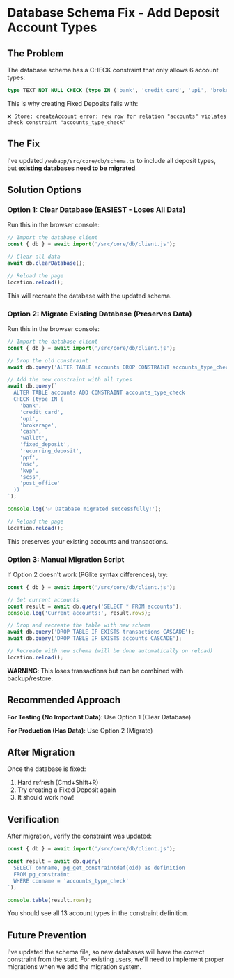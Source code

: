 # Database Schema Fix - Add Deposit Account Types

## The Problem

The database schema has a CHECK constraint that only allows 6 account types:
```sql
type TEXT NOT NULL CHECK (type IN ('bank', 'credit_card', 'upi', 'brokerage', 'cash', 'wallet'))
```

This is why creating Fixed Deposits fails with:
```
❌ Store: createAccount error: new row for relation "accounts" violates check constraint "accounts_type_check"
```

## The Fix

I've updated `/webapp/src/core/db/schema.ts` to include all deposit types, but **existing databases need to be migrated**.

## Solution Options

### Option 1: Clear Database (EASIEST - Loses All Data)

Run this in the browser console:

```javascript
// Import the database client
const { db } = await import('/src/core/db/client.js');

// Clear all data
await db.clearDatabase();

// Reload the page
location.reload();
```

This will recreate the database with the updated schema.

### Option 2: Migrate Existing Database (Preserves Data)

Run this in the browser console:

```javascript
// Import the database client
const { db } = await import('/src/core/db/client.js');

// Drop the old constraint
await db.query('ALTER TABLE accounts DROP CONSTRAINT accounts_type_check;');

// Add the new constraint with all types
await db.query(`
  ALTER TABLE accounts ADD CONSTRAINT accounts_type_check 
  CHECK (type IN (
    'bank', 
    'credit_card', 
    'upi', 
    'brokerage', 
    'cash', 
    'wallet',
    'fixed_deposit',
    'recurring_deposit',
    'ppf',
    'nsc',
    'kvp',
    'scss',
    'post_office'
  ))
`);

console.log('✅ Database migrated successfully!');

// Reload the page
location.reload();
```

This preserves your existing accounts and transactions.

### Option 3: Manual Migration Script

If Option 2 doesn't work (PGlite syntax differences), try:

```javascript
const { db } = await import('/src/core/db/client.js');

// Get current accounts
const result = await db.query('SELECT * FROM accounts');
console.log('Current accounts:', result.rows);

// Drop and recreate the table with new schema
await db.query('DROP TABLE IF EXISTS transactions CASCADE');
await db.query('DROP TABLE IF EXISTS accounts CASCADE');

// Recreate with new schema (will be done automatically on reload)
location.reload();
```

**WARNING**: This loses transactions but can be combined with backup/restore.

## Recommended Approach

**For Testing (No Important Data)**: Use Option 1 (Clear Database)

**For Production (Has Data)**: Use Option 2 (Migrate)

## After Migration

Once the database is fixed:

1. Hard refresh (Cmd+Shift+R)
2. Try creating a Fixed Deposit again
3. It should work now!

## Verification

After migration, verify the constraint was updated:

```javascript
const { db } = await import('/src/core/db/client.js');

const result = await db.query(`
  SELECT conname, pg_get_constraintdef(oid) as definition
  FROM pg_constraint
  WHERE conname = 'accounts_type_check'
`);

console.table(result.rows);
```

You should see all 13 account types in the constraint definition.

## Future Prevention

I've updated the schema file, so new databases will have the correct constraint from the start. For existing users, we'll need to implement proper migrations when we add the migration system.

